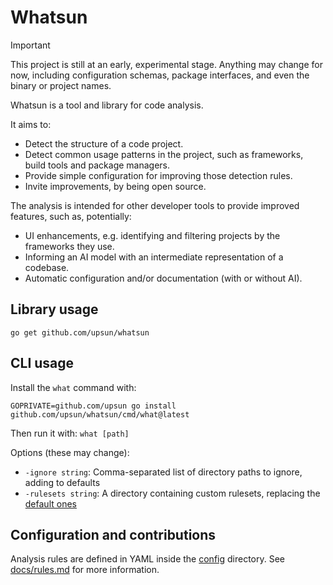 # Whatsun

> [!IMPORTANT]
> This project is still at an early, experimental stage. Anything may change for now, including configuration schemas,
> package interfaces, and even the binary or project names.

Whatsun is a tool and library for code analysis.

It aims to:

* Detect the structure of a code project.
* Detect common usage patterns in the project, such as frameworks, build tools and package managers.
* Provide simple configuration for improving those detection rules.
* Invite improvements, by being open source.

The analysis is intended for other developer tools to provide improved features, such as, potentially:

* UI enhancements, e.g. identifying and filtering projects by the frameworks they use.
* Informing an AI model with an intermediate representation of a codebase.
* Automatic configuration and/or documentation (with or without AI).

## Library usage

```shell
go get github.com/upsun/whatsun
```

## CLI usage

Install the `what` command with:

```shell
GOPRIVATE=github.com/upsun go install github.com/upsun/whatsun/cmd/what@latest
```

Then run it with: `what [path]`

Options (these may change):
* `-ignore string`: Comma-separated list of directory paths to ignore, adding to defaults
* `-rulesets string`: A directory containing custom rulesets, replacing the [default ones](config)

## Configuration and contributions

Analysis rules are defined in YAML inside the [config](config) directory. See [docs/rules.md](docs/rules.md) for more information.
